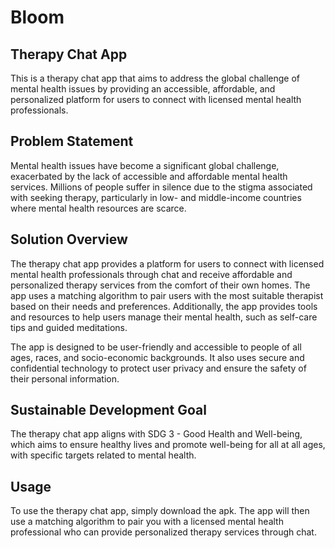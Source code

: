 # Bloom
## Therapy Chat App
This is a therapy chat app that aims to address the global challenge of mental health issues by providing an accessible, affordable, and personalized platform for users to connect with licensed mental health professionals.

## Problem Statement
Mental health issues have become a significant global challenge, exacerbated by the lack of accessible and affordable mental health services. Millions of people suffer in silence due to the stigma associated with seeking therapy, particularly in low- and middle-income countries where mental health resources are scarce.

## Solution Overview
The therapy chat app provides a platform for users to connect with licensed mental health professionals through chat and receive affordable and personalized therapy services from the comfort of their own homes. The app uses a matching algorithm to pair users with the most suitable therapist based on their needs and preferences. Additionally, the app provides tools and resources to help users manage their mental health, such as self-care tips and guided meditations.

The app is designed to be user-friendly and accessible to people of all ages, races, and socio-economic backgrounds. It also uses secure and confidential technology to protect user privacy and ensure the safety of their personal information.

## Sustainable Development Goal
The therapy chat app aligns with SDG 3 - Good Health and Well-being, which aims to ensure healthy lives and promote well-being for all at all ages, with specific targets related to mental health.

## Usage
To use the therapy chat app, simply download the apk. The app will then use a matching algorithm to pair you with a licensed mental health professional who can provide personalized therapy services through chat.
